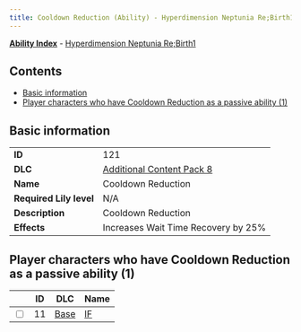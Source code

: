 ```yaml
---
title: Cooldown Reduction (Ability) - Hyperdimension Neptunia Re;Birth1
---
```


[**Ability Index**](/neptunia/rb1/ability/index.html) - [Hyperdimension Neptunia Re;Birth1](/neptunia/rb1)

## Contents

- [Basic information](#basic-information)
- [Player characters who have Cooldown Reduction as a passive ability (1)](#player-characters-who-have-cooldown-reduction-as-a-passive-ability-1)

## Basic information

|   |   |
| -- | -- |
| **ID** | 121 |
| **DLC** | [Additional Content Pack 8](/neptunia/rb1/dlc/17-pack8.html) |
| **Name** | Cooldown Reduction |
| **Required Lily level** | N/A |
| **Description** | Cooldown Reduction |
| **Effects** | Increases Wait Time Recovery by 25% |


## Player characters who have Cooldown Reduction as a passive ability (1)

|    | ID | DLC | Name |
| -- | -- | --- | ---- |
| <input type="checkbox" id="rb1-player-1-11" class="trackbox" /> | 11 | [Base](/neptunia/rb1/dlc/1-base.html) | [IF](/neptunia/rb1/player/1-11-if.html) |
